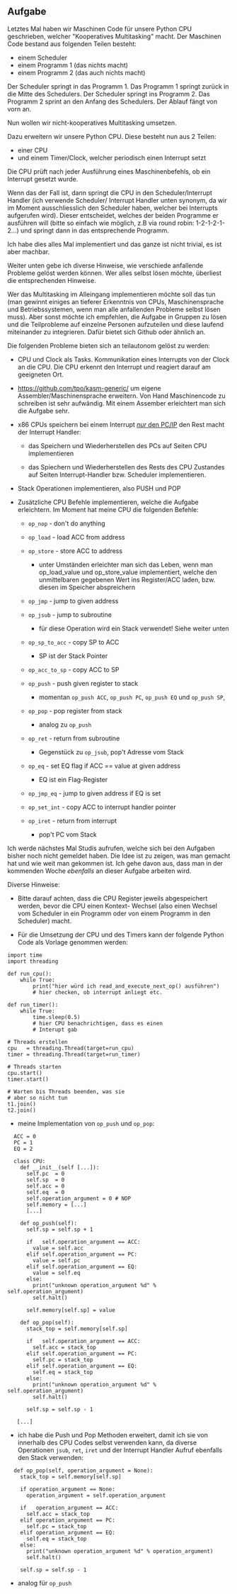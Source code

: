 Aufgabe
-------

Letztes Mal haben wir Maschinen Code für
unsere Python CPU geschrieben, welcher
"Kooperatives Multitasking" macht. Der
Maschinen Code bestand aus folgenden
Teilen besteht:

* einem Scheduler
* einem Programm 1 (das nichts macht)
* einem Programm 2 (das auch nichts macht)

Der Scheduler springt in das Programm 1.
Das Programm 1 springt zurück in die
Mitte des Schedulers. Der Scheduler
springt ins Programm 2. Das Programm 2
sprint an den Anfang des Schedulers.
Der Ablauf fängt von vorn an.

Nun wollen wir nicht-kooperatives
Multitasking umsetzen.

Dazu erweitern wir unsere Python CPU.
Diese besteht nun aus 2 Teilen:

* einer CPU
* und einem Timer/Clock, welcher periodisch
  einen Interrupt setzt

Die CPU prüft nach jeder Ausführung
eines Maschinenbefehls, ob ein
Interrupt gesetzt wurde.

Wenn das der Fall ist, dann springt
die CPU in den Scheduler/Interrupt
Handler (ich verwende Scheduler/
Interrupt Handler unten synonym,
da wir im Moment ausschliesslich
den Scheduler haben, welcher bei
Interrupts aufgerufen wird). Dieser
entscheidet, welches der beiden
Programme er ausführen will
(bitte so einfach wie möglich, z.B
via round robin: 1-2-1-2-1-2...)
und springt dann in das entsprechende
Programm.

Ich habe dies alles Mal implementiert
und das ganze ist nicht trivial, es
ist aber machbar.

Weiter unten gebe ich diverse Hinweise,
wie verschiede anfallende Probleme
gelöst werden können. Wer alles
selbst lösen möchte, überliest die
entsprechenden Hinweise.

Wer das Multitasking im Alleingang
implementieren möchte soll das tun
(man gewinnt einiges an tieferer
Erkenntnis von CPUs, Maschinensprache
und Betriebssystemen, wenn man alle
anfallenden Probleme selbst lösen
muss). Aber sonst möchte ich
empfehlen, die Aufgabe in Gruppen
zu lösen und die Teilprobleme auf
einzelne Personen aufzuteilen und
diese laufend miteinander zu
integrieren. Dafür bietet sich
Github oder ähnlich an.

Die folgenden Probleme bieten sich
an teilautonom gelöst zu werden:

* CPU und Clock als Tasks. Kommunikation
  eines Interrupts von der Clock an die
  CPU. Die CPU erkennt den Interrupt und
  reagiert darauf am geeigneten Ort.

* https://github.com/tpo/kasm-generic/
  um eigene Assembler/Maschinensprache
  erweitern. Von Hand Maschinencode
  zu schreiben ist sehr aufwändig.
  Mit einem Assember erleichtert man
  sich die Aufgabe sehr.

* x86 CPUs speichern bei einem Interrupt
  [*nur* den PC/IP](https://wiki.osdev.org/Interrupt_Service_Routines#When_the_Handlers_are_Called)
  den Rest macht der Interrupt Handler:

  * das Speichern und Wiederherstellen
    des PCs auf Seiten CPU implementieren

  * das Spiechern und Wiederherstellen
    des Rests des CPU Zustandes auf Seiten
    Interrupt-Handler bzw. Scheduler
    implementieren.

* Stack Operationen implementieren,
  also PUSH und POP

* Zusätzliche CPU Befehle implementieren,
  welche die Aufgabe erleichtern. Im
  Moment hat meine CPU die folgenden
  Befehle:

  * `op_nop`        - don't do anything
  * `op_load`       - load ACC from address
  * `op_store`      - store ACC to address

    * unter Umständen erleichter man sich
      das Leben, wenn man op_load_value
      und op_store_value implementiert,
      welche den unmittelbaren gegebenen
      Wert ins Register/ACC laden, bzw.
      diesen im Speicher abspreichern

  * `op_jmp`        - jump to given address
  * `op_jsub`       - jump to subroutine

    * für diese Operation wird ein Stack
      verwendet! Siehe weiter unten

  * `op_sp_to_acc`  - copy SP to ACC

    * SP ist der Stack Pointer

  * `op_acc_to_sp`  - copy ACC to SP
  * `op_push`       - push given register to stack

    * momentan `op_push ACC`, `op_push PC`,
      `op_push EQ` und `op_push SP`,

  * `op_pop`        - pop register from stack

    * analog zu `op_push`

  * `op_ret`        - return from subroutine

    * Gegenstück zu `op_jsub`, pop't Adresse
      vom Stack

  * `op_eq`         - set EQ flag if ACC == value at given address

    * EQ ist ein Flag-Register

  * `op_jmp_eq`     - jump to given address if EQ is set
  * `op_set_int`    - copy ACC to interrupt handler pointer
  * `op_iret`       - return from interrupt

    * pop't PC vom Stack

Ich werde nächstes Mal Studis
aufrufen, welche sich bei den
Aufgaben bisher noch nicht
gemeldet haben. Die Idee ist
zu zeigen, was man gemacht
hat und wie weit man gekommen
ist. Ich gehe davon aus, dass
man in der kommenden Woche
*ebenfalls* an dieser Aufgabe
arbeiten wird.

Diverse Hinweise:

* Bitte darauf achten, dass die CPU
  Register jeweils abgespeichert
  werden, bevor die CPU einen Kontext-
  Wechsel (also einen Wechsel vom
  Scheduler in ein Programm oder von
  einem Programm in den Scheduler)
  macht.

* Für die Umsetzung der CPU und des
  Timers kann der folgende Python
  Code als Vorlage genommen werden:

```
import time
import threading
 
def run_cpu():
    while True:
        print("hier würd ich read_and_execute_next_op() ausführen")
        # hier checken, ob interrupt anliegt etc.
 
def run_timer():
    while True:
        time.sleep(0.5)
        # hier CPU benachrichtigen, dass es einen
        # Interupt gab
 
# Threads erstellen
cpu   = threading.Thread(target=run_cpu)
timer = threading.Thread(target=run_timer)
 
# Threads starten
cpu.start()
timer.start()
 
# Warten bis Threads beenden, was sie
# aber so nicht tun
t1.join()
t2.join()
```

* meine Implementation von `op_push`
  und `op_pop`:

```
  ACC = 0
  PC = 1
  EQ = 2

  class CPU:
    def __init__(self [...]):
      self.pc  = 0
      self.sp  = 0
      self.acc = 0
      self.eq  = 0
      self.operation_argument = 0 # NOP
      self.memory = [...]
      [...]

    def op_push(self):
      self.sp = self.sp + 1

      if   self.operation_argument == ACC:
        value = self.acc
      elif self.operation_argument == PC:
        value = self.pc
      elif self.operation_argument == EQ:
        value = self.eq
      else:
        print("unknown operation_argument %d" % self.operation_argument)                                       
        self.halt()                                                                                       

      self.memory[self.sp] = value 

    def op_pop(self):
      stack_top = self.memory[self.sp]
      
      if   self.operation_argument == ACC:
        self.acc = stack_top
      elif self.operation_argument == PC:
        self.pc = stack_top
      elif self.operation_argument == EQ:
        self.eq = stack_top
      else:
        print("unknown operation_argument %d" % self.operation_argument)                                       
        self.halt()                                                                                       

      self.sp = self.sp - 1

   [...]
```

* ich habe die Push und Pop Methoden
  erweitert, damit ich sie von innerhalb
  des CPU Codes selbst verwenden kann,
  da diverse Operationen `jsub`, `ret`,
  `iret` und der Interrupt Handler Aufruf
  ebenfalls den Stack verwenden:

```
  def op_pop(self, operation_argument = None):
    stack_top = self.memory[self.sp]
    
    if operation_argument == None:
      operation_argument = self.operation_argument
    
    if   operation_argument == ACC:
      self.acc = stack_top
    elif operation_argument == PC:
      self.pc = stack_top
    elif operation_argument == EQ:
      self.eq = stack_top
    else:
      print("unknown operation_argument %d" % operation_argument)                                       
      self.halt()                                                                                       

    self.sp = self.sp - 1
```

* analog für `op_push`


